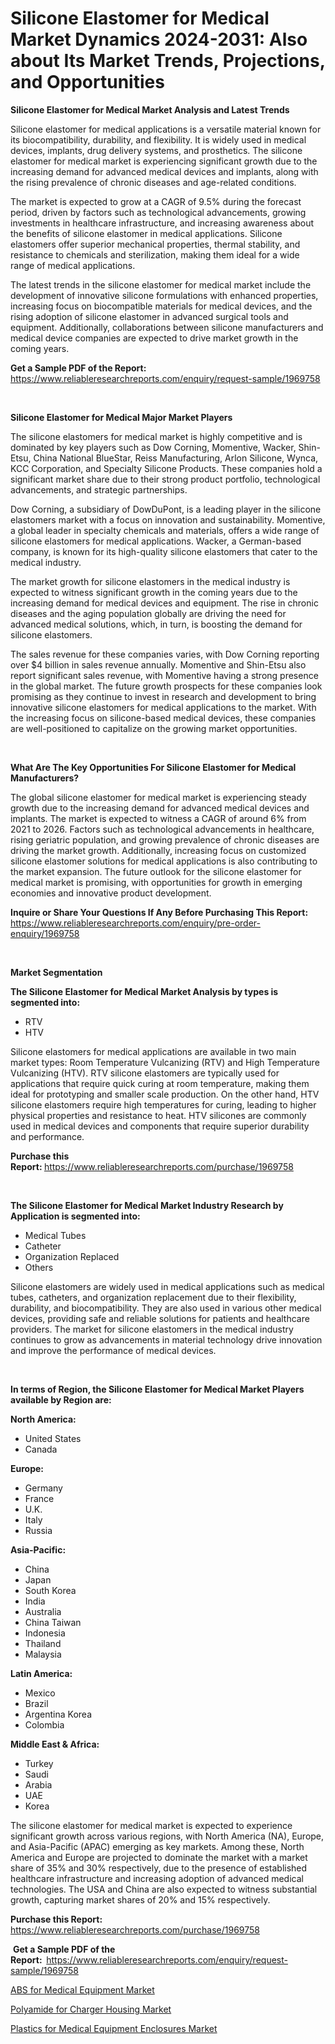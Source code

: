 <p><h1>Silicone Elastomer for Medical Market Dynamics 2024-2031: Also about Its Market Trends, Projections, and Opportunities</h1></p><p><strong>Silicone Elastomer for Medical Market Analysis and Latest Trends</strong></p>
<p><p>Silicone elastomer for medical applications is a versatile material known for its biocompatibility, durability, and flexibility. It is widely used in medical devices, implants, drug delivery systems, and prosthetics. The silicone elastomer for medical market is experiencing significant growth due to the increasing demand for advanced medical devices and implants, along with the rising prevalence of chronic diseases and age-related conditions.</p><p>The market is expected to grow at a CAGR of 9.5% during the forecast period, driven by factors such as technological advancements, growing investments in healthcare infrastructure, and increasing awareness about the benefits of silicone elastomer in medical applications. Silicone elastomers offer superior mechanical properties, thermal stability, and resistance to chemicals and sterilization, making them ideal for a wide range of medical applications.</p><p>The latest trends in the silicone elastomer for medical market include the development of innovative silicone formulations with enhanced properties, increasing focus on biocompatible materials for medical devices, and the rising adoption of silicone elastomer in advanced surgical tools and equipment. Additionally, collaborations between silicone manufacturers and medical device companies are expected to drive market growth in the coming years.</p></p>
<p><strong>Get a Sample PDF of the Report:&nbsp;</strong> <a href="https://www.reliableresearchreports.com/enquiry/request-sample/1969758">https://www.reliableresearchreports.com/enquiry/request-sample/1969758</a></p>
<p>&nbsp;</p>
<p><strong>Silicone Elastomer for Medical Major Market Players</strong></p>
<p><p>The silicone elastomers for medical market is highly competitive and is dominated by key players such as Dow Corning, Momentive, Wacker, Shin-Etsu, China National BlueStar, Reiss Manufacturing, Arlon Silicone, Wynca, KCC Corporation, and Specialty Silicone Products. These companies hold a significant market share due to their strong product portfolio, technological advancements, and strategic partnerships.</p><p>Dow Corning, a subsidiary of DowDuPont, is a leading player in the silicone elastomers market with a focus on innovation and sustainability. Momentive, a global leader in specialty chemicals and materials, offers a wide range of silicone elastomers for medical applications. Wacker, a German-based company, is known for its high-quality silicone elastomers that cater to the medical industry.</p><p>The market growth for silicone elastomers in the medical industry is expected to witness significant growth in the coming years due to the increasing demand for medical devices and equipment. The rise in chronic diseases and the aging population globally are driving the need for advanced medical solutions, which, in turn, is boosting the demand for silicone elastomers.</p><p>The sales revenue for these companies varies, with Dow Corning reporting over $4 billion in sales revenue annually. Momentive and Shin-Etsu also report significant sales revenue, with Momentive having a strong presence in the global market. The future growth prospects for these companies look promising as they continue to invest in research and development to bring innovative silicone elastomers for medical applications to the market. With the increasing focus on silicone-based medical devices, these companies are well-positioned to capitalize on the growing market opportunities.</p></p>
<p>&nbsp;</p>
<p><strong>What Are The Key Opportunities For Silicone Elastomer for Medical Manufacturers?</strong></p>
<p><p>The global silicone elastomer for medical market is experiencing steady growth due to the increasing demand for advanced medical devices and implants. The market is expected to witness a CAGR of around 6% from 2021 to 2026. Factors such as technological advancements in healthcare, rising geriatric population, and growing prevalence of chronic diseases are driving the market growth. Additionally, increasing focus on customized silicone elastomer solutions for medical applications is also contributing to the market expansion. The future outlook for the silicone elastomer for medical market is promising, with opportunities for growth in emerging economies and innovative product development.</p></p>
<p><strong>Inquire or Share Your Questions If Any Before Purchasing This Report:</strong> <a href="https://www.reliableresearchreports.com/enquiry/pre-order-enquiry/1969758">https://www.reliableresearchreports.com/enquiry/pre-order-enquiry/1969758</a></p>
<p>&nbsp;</p>
<p><strong>Market Segmentation</strong></p>
<p><strong>The Silicone Elastomer for Medical Market Analysis by types is segmented into:</strong></p>
<p><ul><li>RTV</li><li>HTV</li></ul></p>
<p><p>Silicone elastomers for medical applications are available in two main market types: Room Temperature Vulcanizing (RTV) and High Temperature Vulcanizing (HTV). RTV silicone elastomers are typically used for applications that require quick curing at room temperature, making them ideal for prototyping and smaller scale production. On the other hand, HTV silicone elastomers require high temperatures for curing, leading to higher physical properties and resistance to heat. HTV silicones are commonly used in medical devices and components that require superior durability and performance.</p></p>
<p><strong>Purchase this Report:&nbsp;</strong><a href="https://www.reliableresearchreports.com/purchase/1969758">https://www.reliableresearchreports.com/purchase/1969758</a></p>
<p>&nbsp;</p>
<p><strong>The Silicone Elastomer for Medical Market Industry Research by Application is segmented into:</strong></p>
<p><ul><li>Medical Tubes</li><li>Catheter</li><li>Organization Replaced</li><li>Others</li></ul></p>
<p><p>Silicone elastomers are widely used in medical applications such as medical tubes, catheters, and organization replacement due to their flexibility, durability, and biocompatibility. They are also used in various other medical devices, providing safe and reliable solutions for patients and healthcare providers. The market for silicone elastomers in the medical industry continues to grow as advancements in material technology drive innovation and improve the performance of medical devices.</p></p>
<p>&nbsp;</p>
<p><strong>In terms of Region, the Silicone Elastomer for Medical Market Players available by Region are:</strong></p>
<p>
    <p> <strong> North America: </strong>
        <ul>
            <li>United States</li>
            <li>Canada</li>
        </ul>
        </p> 
    <p> <strong> Europe: </strong>
        <ul>
            <li>Germany</li>
            <li>France</li>
            <li>U.K.</li>
            <li>Italy</li>
            <li>Russia</li>
        </ul>
        </p> 
    <p> <strong> Asia-Pacific: </strong>
        <ul>
            <li>China</li>
            <li>Japan</li>
            <li>South Korea</li>
            <li>India</li>
            <li>Australia</li>
            <li>China Taiwan</li>
            <li>Indonesia</li>
            <li>Thailand</li>
            <li>Malaysia</li>
        </ul>
        </p> 
    <p> <strong> Latin America: </strong>
        <ul>
            <li>Mexico</li>
            <li>Brazil</li>
            <li>Argentina Korea</li>
            <li>Colombia</li>
        </ul>
        </p> 
    <p> <strong> Middle East & Africa: </strong>
        <ul>
            <li>Turkey</li>
            <li>Saudi</li>
            <li>Arabia</li>
            <li>UAE</li>
            <li>Korea</li>
        </ul>
    </p>
    </p>
<p><p>The silicone elastomer for medical market is expected to experience significant growth across various regions, with North America (NA), Europe, and Asia-Pacific (APAC) emerging as key markets. Among these, North America and Europe are projected to dominate the market with a market share of 35% and 30% respectively, due to the presence of established healthcare infrastructure and increasing adoption of advanced medical technologies. The USA and China are also expected to witness substantial growth, capturing market shares of 20% and 15% respectively.</p></p>
<p><strong>Purchase this Report: </strong><a href="https://www.reliableresearchreports.com/purchase/1969758">https://www.reliableresearchreports.com/purchase/1969758</a></p>
<p>&nbsp;<strong>Get a Sample PDF of the Report:&nbsp;&nbsp;</strong><a href="https://www.reliableresearchreports.com/enquiry/request-sample/1969758">https://www.reliableresearchreports.com/enquiry/request-sample/1969758</a></p>
<p><strong></strong></p>
<p><p><a href="https://github.com/eeaveuhhh/Market-Research-Report-List-1/blob/main/abs-for-medical-equipment-market.md">ABS for Medical Equipment Market</a></p><p><a href="https://github.com/Angelnienowdseej3e45z3p8c/Market-Research-Report-List-1/blob/main/polyamide-for-charger-housing-market.md">Polyamide for Charger Housing Market</a></p><p><a href="https://github.com/brentleyjimmiealvaradoz4l1rea/Market-Research-Report-List-1/blob/main/plastics-for-medical-equipment-enclosures-market.md">Plastics for Medical Equipment Enclosures Market</a></p></p>